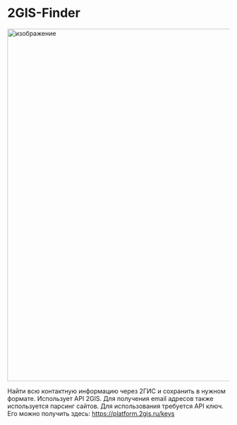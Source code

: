 # 2GIS-Finder
<img width="800" alt="изображение" src="https://github.com/user-attachments/assets/c7dee2ba-68ff-4bb2-b434-df33c5a1b5db" />

Найти всю контактную информацию через 2ГИС и сохранить в нужном формате. Использует API 2GIS. Для получения email адресов также используется парсинг сайтов.
Для использования требуется API ключ. Его можно получить здесь: https://platform.2gis.ru/keys
